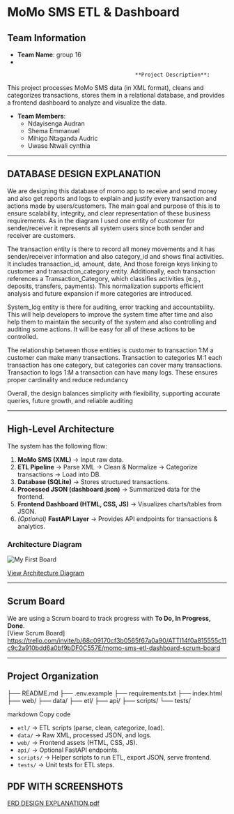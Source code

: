 #                        MoMo SMS ETL & Dashboard

## Team Information
- **Team Name**: group 16
-                                      

                                             **Project Description**:  
  
This project processes MoMo SMS data (in XML format), cleans and categorizes transactions, stores them in a relational database, and provides a frontend dashboard to analyze and visualize the data.


- **Team Members**:  
  - Ndayisenga Audran   
  - Shema Emmanuel 
  - Mihigo Ntaganda Audric  
  - Uwase Ntwali cynthia  

---

## DATABASE DESIGN EXPLANATION
We are designing this database of momo app to receive and send money and also get reports and logs to explain and justify every transaction and actions made by users/customers. The main goal and purpose of this is to ensure scalability, integrity, and clear representation of these business requirements. As in the diagram I used one entity of customer for sender/receiver it represents all system users since both sender and receiver are customers.

The transaction entity is there to record all money movements and it has sender/receiver information and also category_id and shows final activities. It includes transaction_id, amount, date, And those foreign keys  linking to customer and transaction_category entity.
 Additionally, each transaction references a Transaction_Category, which classifies activities (e.g., deposits, transfers, payments). This normalization supports efficient analysis and future expansion if more categories are introduced.

System_log entity is there for auditing, error tracking and accountability. This will help developers to improve the system time after time and also help them to maintain the security of the system and also controlling and auditing some actions. It will be easy for all of these actions to be controlled.

The relationship between those entities is customer to transaction 1:M a customer can make many transactions. Transaction to categories M:1 each transaction has one category, but categories can cover many transactions. Transaction to logs 1:M a transaction can have many logs. These ensures proper cardinality and reduce redundancy 

Overall, the design balances simplicity with flexibility, supporting accurate queries, future growth, and reliable auditing

---


## High-Level Architecture

The system has the following flow:

1. **MoMo SMS (XML)** → Input raw data.
2. **ETL Pipeline** → Parse XML → Clean & Normalize → Categorize transactions → Load into DB.
3. **Database (SQLite)** → Stores structured transactions.
4. **Processed JSON (dashboard.json)** → Summarized data for the frontend.
5. **Frontend Dashboard (HTML, CSS, JS)** → Visualizes charts/tables from JSON.
6. *(Optional)* **FastAPI Layer** → Provides API endpoints for transactions & analytics.

###  Architecture Diagram  
![My First Board](https://github.com/user-attachments/assets/d5f595d0-07b0-4299-abdd-7be21561b50b)

   [View Architecture Diagram](https://miro.com/welcomeonboard/M1k2a0Qxa1lLbk9NSU8wVXY0TFd3QnFNMytHRjVSQjNOZ2c2MFlNYU5ORVp1ajJXK3pEL0xMV0Yxd0ZMQzhManlHekN6VG9zR0ZWUGRUQTB0cldyZ2pLMXFoSi9BRjdpcTlqemFBTm10RjBNczlUVWNCTVhHcmY5Z3pmdnMyQzdQdGo1ZEV3bUdPQWRZUHQzSGl6V2NBPT0hdjE=?share_link_id=645786963715)

---

##    Scrum Board  
We are using a Scrum board to track progress with **To Do, In Progress, Done**.  
    [View Scrum Board]  https://trello.com/invite/b/68c09170cf3b0565f67a0a90/ATTI14f0a815555c11c9c2a910bdd6a0bf9bDF0C557E/momo-sms-etl-dashboard-scrum-board

---

##   Project Organization

├── README.md
├── .env.example
├── requirements.txt
├── index.html
├── web/
├── data/
├── etl/
├── api/
├── scripts/
└── tests/

markdown
Copy code

- `etl/` → ETL scripts (parse, clean, categorize, load).  
- `data/` → Raw XML, processed JSON, and logs.  
- `web/` → Frontend assets (HTML, CSS, JS).  
- `api/` → Optional FastAPI endpoints.  
- `scripts/` → Helper scripts to run ETL, export JSON, serve frontend.  
- `tests/` → Unit tests for ETL steps.

## PDF WITH SCREENSHOTS
[ERD DESIGN EXPLANATION.pdf](https://github.com/user-attachments/files/22435583/ERD.DESIGN.EXPLANATION.pdf)


